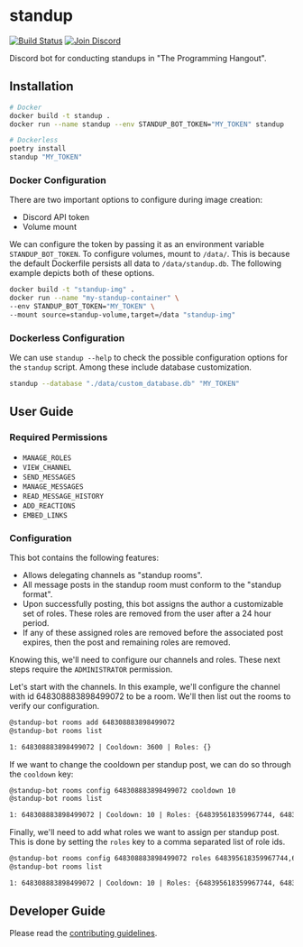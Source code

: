 # standup

[![Build Status](https://travis-ci.com/skippi/standup.svg?branch=master)](https://travis-ci.com/skippi/standup)
[![Join Discord](https://discordapp.com/api/guilds/244230771232079873/embed.png)](https://discord.gg/programming)

Discord bot for conducting standups in "The Programming Hangout".

## Installation

```bash
# Docker
docker build -t standup .
docker run --name standup --env STANDUP_BOT_TOKEN="MY_TOKEN" standup

# Dockerless
poetry install
standup "MY_TOKEN"
```

### Docker Configuration

There are two important options to configure during image creation:

- Discord API token
- Volume mount

We can configure the token by passing it as an environment variable
`STANDUP_BOT_TOKEN`. To configure volumes, mount to `/data/`. This is because
the default Dockerfile persists all data to `/data/standup.db`. The following
example depicts both of these options.

```bash
docker build -t "standup-img" .
docker run --name "my-standup-container" \
--env STANDUP_BOT_TOKEN="MY_TOKEN" \
--mount source=standup-volume,target=/data "standup-img"
```

### Dockerless Configuration

We can use `standup --help` to check the possible configuration options for the
`standup` script. Among these include database customization.

```bash
standup --database "./data/custom_database.db" "MY_TOKEN"
```

## User Guide

### Required Permissions

- `MANAGE_ROLES`
- `VIEW_CHANNEL`
- `SEND_MESSAGES`
- `MANAGE_MESSAGES`
- `READ_MESSAGE_HISTORY`
- `ADD_REACTIONS`
- `EMBED_LINKS`

### Configuration

This bot contains the following features:

- Allows delegating channels as "standup rooms".
- All message posts in the standup room must conform to the "standup format".
- Upon successfully posting, this bot assigns the author a customizable set of roles.
  These roles are removed from the user after a 24 hour period.
- If any of these assigned roles are removed before the associated post expires,
  then the post and remaining roles are removed.

Knowing this, we'll need to configure our channels and roles. These next steps
require the `ADMINISTRATOR` permission.

Let's start with the channels. In this example, we'll configure the channel with id
648308883898499072 to be a room. We'll then list out the rooms to verify our
configuration.

```txt
@standup-bot rooms add 648308883898499072
@standup-bot rooms list

1: 648308883898499072 | Cooldown: 3600‬ | Roles: {}
```

If we want to change the cooldown per standup post, we can do so through the
`cooldown` key:

```txt
@standup-bot rooms config 648308883898499072 cooldown 10
@standup-bot rooms list

1: 648308883898499072 | Cooldown: 10 | Roles: {648395618359967744, 6483956183512382382}
```

Finally, we'll need to add what roles we want to assign per standup post.
This is done by setting the `roles` key to a comma separated list of role ids.

```txt
@standup-bot rooms config 648308883898499072 roles 648395618359967744,6483956183512382382
@standup-bot rooms list

1: 648308883898499072 | Cooldown: 10 | Roles: {648395618359967744, 6483956183512382382}
```

## Developer Guide

Please read the [contributing guidelines](./CONTRIBUTING.md).
